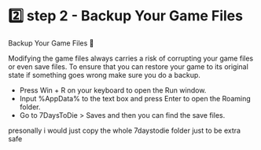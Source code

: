 # 2️⃣ step 2 - Backup Your Game Files

Backup Your Game Files 💾

Modifying the game files always carries a risk of corrupting your game files or even save files. To ensure that you can restore your game to its original state if something goes wrong make sure you do a backup.

* Press Win + R on your keyboard to open the Run window.
* &#x20;Input %AppData% to the text box and press Enter to open the Roaming folder.&#x20;
* Go to 7DaysToDie > Saves and then you can find the save files.

presonally i would just copy the whole 7daystodie folder just to be extra safe&#x20;
